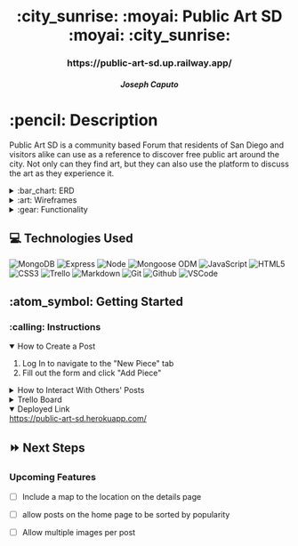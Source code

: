 <div align="center">
   <h1>:city_sunrise: :moyai: Public Art SD :moyai: :city_sunrise: </h1>
   <h3>https://public-art-sd.up.railway.app/</h3>
   <h5>Joseph Caputo</h5>                             
   
</div>
<h1>:pencil: Description</h1>
<p>Public Art SD is a community based Forum that residents of San Diego and visitors alike can use as a reference to discover free public art around the city. Not only can they find art, but they can also use the platform to discuss the art as they experience it.</p>

<details>
<summary> :bar_chart: ERD</summary>

| Description | Screenshot |
|------------ | ------------|
| <h3 align="center">ERD</h3> | <img src="https://trello.com/1/cards/6261d9b503d7fe7a6b95605f/attachments/6261d9b603d7fe7a6b956081/previews/6261d9b703d7fe7a6b9560ad/download/IMG_8727.JPG" width="700"> |
</details>

<details>
<summary> :art: Wireframes</summary>

| Description | Screenshot |
|------------ | ------------|
| <h3 align="center">Welcome Page</h3> | <img src="https://trello.com/1/cards/62609d6ab96e8436512ccd45/attachments/62609d6ab96e8436512ccd56/previews/62609d6bb96e8436512ccd74/download/IMG_8722.JPG" width="700"/>
| <h3 align="center">Home Page</h3> | <img src="https://trello.com/1/cards/62609db50e9e256356984310/attachments/62609db50e9e256356984322/previews/62609db60e9e25635698439c/download/IMG_8723.JPG" width="700"> |
| <h3 align="center">Details Page</h3> | <img src="https://trello.com/1/cards/62609dc8227c6f05ba74c506/attachments/62609dc8227c6f05ba74c518/previews/62609dca227c6f05ba74c530/download/IMG_8724.JPG" width="700"> |
</details>

<details>
<summary> :gear: Functionality</summary>

| Description | Screenshot |
|------------ | ------------|
| <h3 align="center">Welcome Page</h3> | <img src="https://i.imgur.com/3sfALpo.png" width="700"/> |
| <h3 align="center">Home Page</h3> | <img src="https://i.imgur.com/rl7P7Y1.png" width="700"/> |
| <h3 align="center">Details Page</h3> | <img src="https://i.imgur.com/AZ8Im8b.png" width="700"/> |
</details>

## :computer: Technologies Used

![MongoDB](https://img.shields.io/badge/-MongoDB-333?style=flat&logo=mongodb)
![Express](https://img.shields.io/badge/-Express-333?style=flat&logo=express) 
![Node](https://img.shields.io/badge/-Node.js-333?style=flat&logo=node.js)
![Mongoose ODM](https://img.shields.io/badge/-Mongoose_ODM-333?style=flat&logo=mongodb)
![JavaScript](https://img.shields.io/badge/-JavaScript-333?style=flat&logo=javascript) 
![HTML5](https://img.shields.io/badge/-HTML5-333?style=flat&logo=html5)
![CSS3](https://img.shields.io/badge/-CSS-333?style=flat&logo=css3)
![Trello](https://img.shields.io/badge/-Trello-333?style=flat&logo=trello) 
![Markdown](https://img.shields.io/badge/-Markdown-333?style=flat&logo=markdown)
![Git](https://img.shields.io/badge/-Git-333?style=flat&logo=git)
![Github](https://img.shields.io/badge/-GitHub-333?style=flat&logo=github)
![VSCode](https://img.shields.io/badge/-VS_Code-333?style=flat&logo=visualstudio)

<h2> :atom_symbol: Getting Started </h2>

<h3> :calling: Instructions </h3>
<details open>
<summary>How to Create a Post</summary>
<ol>
<li>Log In to navigate to the "New Piece" tab</li>
<li>Fill out the form and click "Add Piece"</li>
</ol>
</details>

<details>
<summary>How to Interact With Others' Posts</summary>
<ol>
<li>Log in with Google by clicking "Log In" to gain access to leaving comments on all previous posts including your own</li>
<li>Click the "X" button to delete a comment that you have left</li>
</ol>
</details>

<details>
<h3> :link: Links </h3>
<summary>Trello Board</summary>   
<a href="https://trello.com/b/xjxgDOrk/josephs-p2">https://trello.com/b/xjxgDOrk/josephs-p2</a>   
</details>

<details open>   
<summary>Deployed Link</summary>
<a href="https://public-art-sd.up.railway.app/">https://public-art-sd.herokuapp.com/</a>
</details>

## :fast_forward: Next Steps   

### Upcoming Features

- [ ] Include a map to the location on the details page  

- [ ] allow posts on the home page to be sorted by popularity   

- [ ] Allow multiple images per post 
